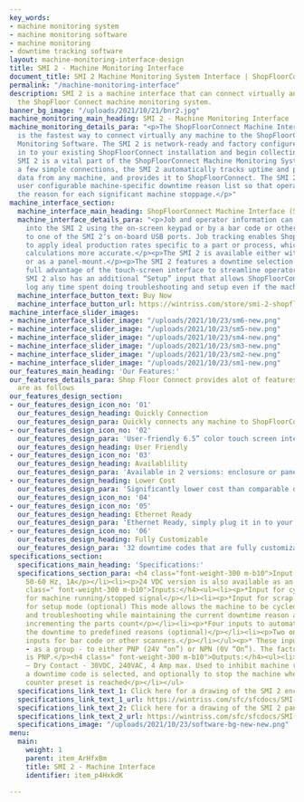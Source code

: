 ```yaml
---
key_words:
- machine monitoring system
- machine monitoring software
- machine monitoring
- downtime tracking software
layout: machine-monitoring-interface-design
title: SMI 2 - Machine Monitoring Interface
document_title: SMI 2 Machine Monitoring System Interface | ShopFloorConnect
permalink: "/machine-monitoring-interface"
description: SMI 2 is a machine interface that can connect virtually any machine to
  the ShopFloor Connect machine monitoring system.
banner_bg_image: "/uploads/2021/10/21/bnr2.jpg"
machine_monitoring_main_heading: SMI 2 - Machine Monitoring Interface
machine_monitoring_details_para: "<p>The ShopFloorConnect Machine Interface (SMI 2)
  is the fastest way to connect virtually any machine to the ShopFloorConnect Machine
  Monitoring Software. The SMI 2 is network-ready and factory configured to drop right
  in to your existing ShopFloorConnect installation and begin collecting data.</p><p>The
  SMI 2 is a vital part of the ShopFloorConnect Machine Monitoring System. With just
  a few simple connections, the SMI 2 automatically tracks uptime and production count
  data from any machine, and provides it to ShopFloorConnect. The SMI 2 features a
  user configurable machine-specific downtime reason list so that operators can indicate
  the reason for each significant machine stoppage.</p>"
machine_interface_section:
  machine_interface_main_heading: ShopFloorConnect Machine Interface (SMI 2)
  machine_interface_details_para: "<p>Job and operator information can be entered
    into the SMI 2 using the on-screen keypad or by a bar code or other scanner connected
    to one of the SMI 2’s on-board USB ports. Job tracking enables ShopFloorConnect
    to apply ideal production rates specific to a part or process, which makes OEE
    calculations more accurate.</p><p>The SMI 2 is available either with an enclosure
    or as a panel-mount.</p><p>The SMI 2 features a downtime selection menu that takes
    full advantage of the touch-screen interface to streamline operator input. The
    SMI 2 also has an additional “Setup” input that allows ShopFloorConnect to appropriately
    log any time spent doing troubleshooting and setup even if the machine is cycled.</p>"
  machine_interface_button_text: Buy Now
  machine_interface_button_url: https://wintriss.com/store/smi-2-shopfloorconnect-machine-interface.html
machine_interface_slider_images:
- machine_interface_slider_image: "/uploads/2021/10/23/sm6-new.png"
- machine_interface_slider_image: "/uploads/2021/10/23/sm5-new.png"
- machine_interface_slider_image: "/uploads/2021/10/23/sm4-new.png"
- machine_interface_slider_image: "/uploads/2021/10/23/sm3-new.png"
- machine_interface_slider_image: "/uploads/2021/10/23/sm2-new.png"
- machine_interface_slider_image: "/uploads/2021/10/23/sm1-new.png"
our_features_main_heading: 'Our Features:'
our_features_details_para: Shop Floor Connect provides alot of features some of them
  are as follows
our_features_design_section:
- our_features_design_icon_no: '01'
  our_features_design_heading: Quickly Connection
  our_features_design_para: Quickly connects any machine to ShopFloorConnect
- our_features_design_icon_no: '02'
  our_features_design_para: 'User-friendly 6.5” color touch screen interface '
  our_features_design_heading: User Friendly
- our_features_design_icon_no: '03'
  our_features_design_heading: Availablility
  our_features_design_para: 'Available in 2 versions: enclosure or panel-mount '
- our_features_design_heading: Lower Cost
  our_features_design_para: 'Significantly lower cost than comparable devices '
  our_features_design_icon_no: '04'
- our_features_design_icon_no: '05'
  our_features_design_heading: Ethernet Ready
  our_features_design_para: 'Ethernet Ready, simply plug it in to your existing network '
- our_features_design_icon_no: '06'
  our_features_design_heading: Fully Customizable
  our_features_design_para: '32 downtime codes that are fully customizable  '
specifications_section:
  specifications_main_heading: 'Specifications:'
  specifications_section_para: <h4 class="font-weight-300 m-b10">Input Power:</h4><ul><li><p>90-264VAC
    50-60 Hz, 1A</p></li><li><p>24 VDC version is also available as an option</p></li></ul><h4
    class=" font-weight-300 m-b10">Inputs:</h4><ul><li><p>*Input for cycle/parts count</p></li><li><p>*Input
    for machine running/stopped signal</p></li><li><p>*Input for scrap count (optional)</p></li><li><p>*Input
    for setup mode (optional) This mode allows the machine to be cycled during setup
    and troubleshooting while maintaining the current downtime reason and without
    incrementing the parts count</p></li><li><p>*Four inputs to automatically set
    the downtime to predefined reasons (optional)</p></li><li><p>Two on-board USB
    inputs for bar code or other scanners.</p></li></ul><p>* These inputs can be configured
    - as a group - to either PNP (24V “on”) or NPN (0V “On”). The factory default
    is PNP.</p><h4 class=" font-weight-300 m-b10">Outputs:</h4><ul><li><p>Stop circuit
    – Dry Contact - 30VDC, 240VAC, 4 Amp max. Used to inhibit machine restart until
    a downtime code is selected, and optionally to stop the machine when the part
    counter preset is reached</p></li></ul>
  specifications_link_text_1: Click here for a drawing of the SMI 2 enclosure (PDF)
  specifications_link_text_1_url: https://wintriss.com/sfc/sfcdocs/SMI-2_enclosure.pdf
  specifications_link_text_2: Click here for a drawing of the SMI 2 panel-mount (PDF)
  specifications_link_text_2_url: https://wintriss.com/sfc/sfcdocs/SMI-2_panel_mount.pdf
  specifications_image: "/uploads/2021/10/23/software-bg-new-new.png"
menu:
  main:
    weight: 1
    parent: item_ArHfxBm
    title: SMI 2 - Machine Interface
    identifier: item_p4HxkdK

---
```

